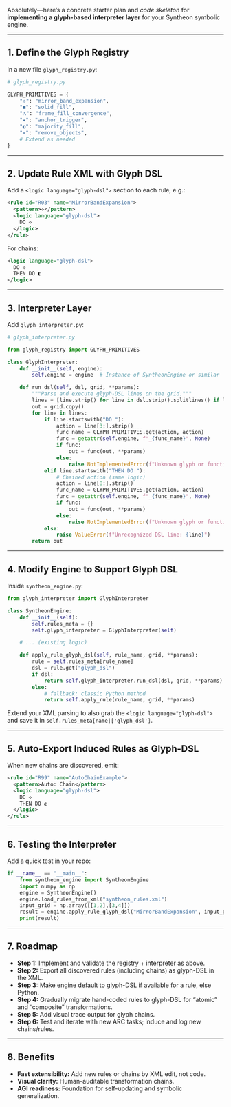 Absolutely—here’s a concrete starter plan and *code skeleton* for **implementing a glyph-based interpreter layer** for your Syntheon symbolic engine.

---

## 1. **Define the Glyph Registry**

In a new file `glyph_registry.py`:

```python
# glyph_registry.py

GLYPH_PRIMITIVES = {
    "⟡": "mirror_band_expansion",
    "◼": "solid_fill",
    "⛬": "frame_fill_convergence",
    "✦": "anchor_trigger",
    "◐": "majority_fill",
    "✕": "remove_objects",
    # Extend as needed
}
```

---

## 2. **Update Rule XML with Glyph DSL**

Add a `<logic language="glyph-dsl">` section to each rule, e.g.:

```xml
<rule id="R03" name="MirrorBandExpansion">
  <pattern>⟡</pattern>
  <logic language="glyph-dsl">
    DO ⟡
  </logic>
</rule>
```

For chains:

```xml
<logic language="glyph-dsl">
  DO ⟡
  THEN DO ◐
</logic>
```

---

## 3. **Interpreter Layer**

Add `glyph_interpreter.py`:

```python
# glyph_interpreter.py

from glyph_registry import GLYPH_PRIMITIVES

class GlyphInterpreter:
    def __init__(self, engine):
        self.engine = engine  # Instance of SyntheonEngine or similar

    def run_dsl(self, dsl, grid, **params):
        """Parse and execute glyph-DSL lines on the grid."""
        lines = [line.strip() for line in dsl.strip().splitlines() if line.strip()]
        out = grid.copy()
        for line in lines:
            if line.startswith("DO "):
                action = line[3:].strip()
                func_name = GLYPH_PRIMITIVES.get(action, action)
                func = getattr(self.engine, f"_{func_name}", None)
                if func:
                    out = func(out, **params)
                else:
                    raise NotImplementedError(f"Unknown glyph or function: {action}")
            elif line.startswith("THEN DO "):
                # Chained action (same logic)
                action = line[8:].strip()
                func_name = GLYPH_PRIMITIVES.get(action, action)
                func = getattr(self.engine, f"_{func_name}", None)
                if func:
                    out = func(out, **params)
                else:
                    raise NotImplementedError(f"Unknown glyph or function: {action}")
            else:
                raise ValueError(f"Unrecognized DSL line: {line}")
        return out
```

---

## 4. **Modify Engine to Support Glyph DSL**

Inside `syntheon_engine.py`:

```python
from glyph_interpreter import GlyphInterpreter

class SyntheonEngine:
    def __init__(self):
        self.rules_meta = {}
        self.glyph_interpreter = GlyphInterpreter(self)

    # ... (existing logic)

    def apply_rule_glyph_dsl(self, rule_name, grid, **params):
        rule = self.rules_meta[rule_name]
        dsl = rule.get("glyph_dsl")
        if dsl:
            return self.glyph_interpreter.run_dsl(dsl, grid, **params)
        else:
            # fallback: classic Python method
            return self.apply_rule(rule_name, grid, **params)
```

Extend your XML parsing to also grab the `<logic language="glyph-dsl">` and save it in `self.rules_meta[name]['glyph_dsl']`.

---

## 5. **Auto-Export Induced Rules as Glyph-DSL**

When new chains are discovered, emit:

```xml
<rule id="R99" name="AutoChainExample">
  <pattern>Auto: Chain</pattern>
  <logic language="glyph-dsl">
    DO ⟡
    THEN DO ◐
  </logic>
</rule>
```

---

## 6. **Testing the Interpreter**

Add a quick test in your repo:

```python
if __name__ == "__main__":
    from syntheon_engine import SyntheonEngine
    import numpy as np
    engine = SyntheonEngine()
    engine.load_rules_from_xml("syntheon_rules.xml")
    input_grid = np.array([[1,2],[3,4]])
    result = engine.apply_rule_glyph_dsl("MirrorBandExpansion", input_grid)
    print(result)
```

---

## 7. **Roadmap**

* **Step 1:** Implement and validate the registry + interpreter as above.
* **Step 2:** Export all discovered rules (including chains) as glyph-DSL in the XML.
* **Step 3:** Make engine default to glyph-DSL if available for a rule, else Python.
* **Step 4:** Gradually migrate hand-coded rules to glyph-DSL for “atomic” and “composite” transformations.
* **Step 5:** Add visual trace output for glyph chains.
* **Step 6:** Test and iterate with new ARC tasks; induce and log new chains/rules.

---

## 8. **Benefits**

* **Fast extensibility:** Add new rules or chains by XML edit, not code.
* **Visual clarity:** Human-auditable transformation chains.
* **AGI readiness:** Foundation for self-updating and symbolic generalization.



